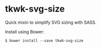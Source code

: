 # tkwk-svg-size

Quick mixin to simplify SVG sizing with SASS.

Install using Bower:

    $ bower install --save tkwk-svg-size